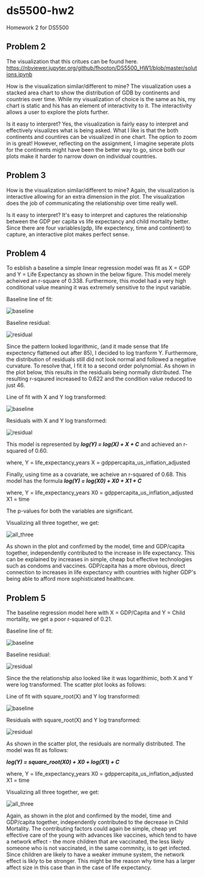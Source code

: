# ds5500-hw2
Homework 2 for DS5500


## Problem 2
The visualization that this critues can be found here.
https://nbviewer.jupyter.org/github/fhooton/DS5500_HW1/blob/master/solutions.ipynb

How is the visualization similar/different to mine?
The visualization uses a stacked area chart to show the distribution of GDB by continents and countries over time. While my visualization of choice is the same as his, my chart is static and his has an element of interactivity to it. The interactivity allows a user to explore the plots further.

Is it easy to interpret?
Yes, the visualization is fairly easy to interpret and effectively visualizes what is being asked. What I like is that the both continents and countires can be visualized in one chart. The option to zoom in is great! However, reflecting on the assignment, I imagine seperate plots for the continents might have been the better way to go, since both our plots make it harder to narrow down on individual countries. 


## Problem 3

How is the visualization similar/different to mine?
Again, the visualization is interactive allowing for an extra dimension in the plot. The visualization does the job of communicating the relationship over time really well. 

Is it easy to interpret?
It's easy to interpret and captures the relationship between the GDP per capita vs life expectancy and child mortality better.
Since there are four variables(gdp, life expectency, time and continent) to capture, an interactive plot makes perfect sense.

## Problem 4
To esblish a baseline a simple linear regression model was fit as X = GDP and Y = Life Expectancy as shown in the below figure. This model merely acheived an r-square of 0.338. Furthermore, this model had  a very high conditional value meaning it was extremely sensitive to the input variable.

Baseline line of fit:

![baseline](images/prob-4-baseline-lof.png)

Baseline residual:

![residual](images/prob4-baseline-residual.png)

Since the pattern looked logarithmic, (and it made sense that life expectency flattened out after 85), I decided to log tranform Y. Furthermore, the distribution of residuals still did not look normal and followed a negative curvature. To resolve that, I fit it to a second order polynomial. As shown in the plot below, this results in the residuals being normally distributed. The resulting r-sqaured increased to 0.622 and the condition value reduced to just 46.

Line of fit with X and Y log transformed:

![baseline](images/prob4-final-lof.png)

Residuals with X and Y log transformed:

![residual](images/prob4-final-residual.png)

This model is represented by ***log(Y) = log(X) + X + C*** and achieved an r-squared of 0.60.

where, Y = life_expectancy_years
       X = gdppercapita_us_inflation_adjusted


Finally, using time as a covariate, we acheive an r-squared of 0.68.
This model has the formula ***log(Y) = log(X0) + X0 + X1 + C***

where, Y = life_expectancy_years
       X0 = gdppercapita_us_inflation_adjusted
       X1 = time 

The p-values for both the variables are significant.

Visualizing all three together, we get:

![all_three](images/prob4-allthree.png)

As shown in the plot and confirmed by the model, time and GDP/capita together, independently contributed to the increase in life expectancy. This can be explained by increases in simple, cheap but effective technologies such as condoms and vaccines. GDP/capita has a more obvious, direct connection to increases in life expectancy with countries with higher GDP's being able to afford more sophisticated healthcare.


## Problem 5

The baseline regression model here with X = GDP/Capita and Y = Child mortality, we get a poor r-squared of 0.21.

Baseline line of fit:

![baseline](images/prob5-baseline-lof.png)

Baseline residual:

![residual](images/prob5-baseline-residual.png)

Since the the relationship also looked like it was logarithimic, both X and Y were log transformed. The scatter plot looks as follows:

Line of fit with square_root(X) and Y log transformed:

![baseline](images/prob5-final-lof.png)

Residuals with square_root(X) and Y log transformed:

![residual](images/prob5-final-residual.png)

As shown in the scatter plot, the residuals are normally distributed. The model was fit as follows:

***log(Y) = square_root(X0) + X0 + log(X1) + C***

where, Y = life_expectancy_years
       X0 = gdppercapita_us_inflation_adjusted
       X1 = time

Visualizing all three together, we get:

![all_three](images/prob5-allthree.png)

Again, as shown in the plot and confirmed by the model, time and GDP/capita together, independently contributed to the decrease in Child Mortality. The contributing factors could again be simple, cheap yet effective care of the young with advances like vaccines, which tend to have a network effect - the more children that are vaccinated, the less likely someone who is not vaccinated, in the same commnity, is to get infected. Since children are likely to have a weaker immune system, the network effect is likly to be stronger. This might be the reason why time has a larger affect size in this case than in the case of life expectancy.
